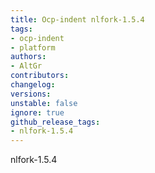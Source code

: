 ```yaml
---
title: Ocp-indent nlfork-1.5.4
tags:
- ocp-indent
- platform
authors:
- AltGr
contributors:
changelog:
versions:
unstable: false
ignore: true
github_release_tags:
- nlfork-1.5.4
---
```


<p>nlfork-1.5.4</p>

